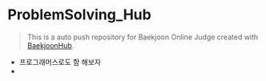# ProblemSolving_Hub
> This is a auto push repository for Baekjoon Online Judge created with [BaekjoonHub](https://github.com/BaekjoonHub/BaekjoonHub).

- 프로그래머스로도 함 해보자
- 